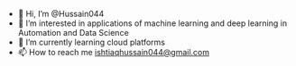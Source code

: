 - 👋 Hi, I’m @Hussain044
- 👀 I’m interested in applications of machine learning and deep learning in Automation and Data Science
- 🌱 I’m currently learning cloud platforms
- 📫 How to reach me ishtiaqhussain044@gmail.com

<!---
Hussain044/Hussain044 is a ✨ special ✨ repository because its `README.md` (this file) appears on your GitHub profile.
You can click the Preview link to take a look at your changes.
--->
